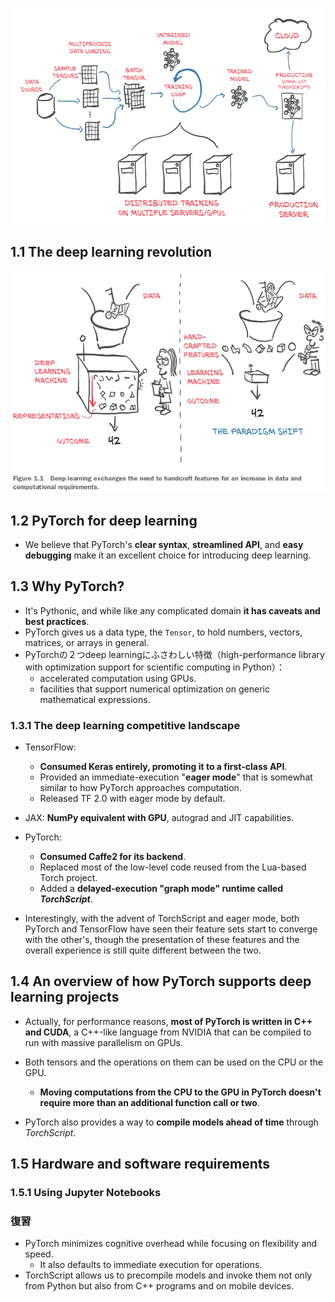 ![](img/deep-learning-workflow-2020-11-25-20-53-16.png)

## 1.1 The deep learning revolution

![](img/no-need-to-handcraft-features-2020-11-25-22-48-19.png)

## 1.2 PyTorch for deep learning

- We believe that PyTorch's **clear syntax**, **streamlined API**, and **easy debugging** make it an excellent choice for introducing deep learning.

## 1.3 Why PyTorch?

- It's Pythonic, and while like any complicated domain **it has caveats and best practices**.
- PyTorch gives us a data type, the `Tensor`, to hold numbers, vectors, matrices, or arrays in general.
- PyTorchの２つdeep learningにふさわしい特徴（high-performance library with optimization support for scientific computing in Python）：
  - accelerated computation using GPUs.
  - facilities that support numerical optimization on generic mathematical expressions.

### 1.3.1 The deep learning competitive landscape

- TensorFlow:
  - **Consumed Keras entirely, promoting it to a first-class API**.
  - Provided an immediate-execution "**eager mode**" that is somewhat similar to how PyTorch approaches computation.
  - Released TF 2.0 with eager mode by default.

- JAX: **NumPy equivalent with GPU**, autograd and JIT capabilities.
- PyTorch:
  - **Consumed Caffe2 for its backend**.
  - Replaced most of the low-level code reused from the Lua-based Torch project.
  - Added a **delayed-execution "graph mode" runtime called *TorchScript***.

- Interestingly, with the advent of TorchScript and eager mode, both PyTorch and TensorFlow have seen their feature sets start to converge with the other's, though the presentation of these features and the overall experience is still quite different between the two.

## 1.4 An overview of how PyTorch supports deep learning projects

- Actually, for performance reasons, **most of PyTorch is written in C++ and CUDA**, a C++-like language from NVIDIA that can be compiled to run with massive parallelism on GPUs.
- Both tensors and the operations on them can be used on the CPU or the GPU.
  - **Moving computations from the CPU to the GPU in PyTorch doesn't require more than an additional function call or two**.

- PyTorch also provides a way to **compile models ahead of time** through *TorchScript*.

## 1.5 Hardware and software requirements

### 1.5.1 Using Jupyter Notebooks

### 復習

- PyTorch minimizes cognitive overhead while focusing on flexibility and speed.
  - It also defaults to immediate execution for operations.
- TorchScript allows us to precompile models and invoke them not only from Python but also from C++ programs and on mobile devices.
